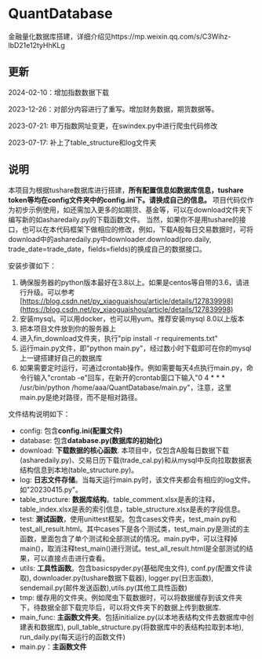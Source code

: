 <!--
 * @Author: dkl
 * @Description: README.md
 * @Date: 2023-12-28 11:37:00
-->
# QuantDatabase
金融量化数据库搭建，详细介绍见https://mp.weixin.qq.com/s/C3Wihz-lbD21e12tyHhKLg

## 更新
2024-02-10：增加指数数据下载

2023-12-26：对部分内容进行了重写。增加财务数据，期货数据等。

2023-07-21: 申万指数网址变更，在swindex.py中进行爬虫代码修改

2023-07-17: 补上了table_structure和log文件夹

## 说明
本项目为根据tushare数据库进行搭建，**所有配置信息如数据库信息，tushare token等均在config文件夹中的config.ini下。请换成自己的信息。**
项目代码仅作为初步示例使用，如还需加入更多的如期货、基金等，可以在download文件夹下编写新的如asharedaily.py的下载函数文件。
当然，如果你不是用tushare的接口，也可以在本代码框架下做相应的修改，例如，下载A股每日交易数据时，可将download中的asharedaily.py中downloader.download(pro.daily, trade_date=trade_date，fields=fields)的换成自己的数据接口。

安装步骤如下：
1. 确保服务器的python版本最好在3.8以上。如果是centos等自带的3.6，请进行升级。可以参考[https://blog.csdn.net/py_xiaoguaishou/article/details/127839998](https://blog.csdn.net/py_xiaoguaishou/article/details/127839998)
2. 安装mysql。可以用docker，也可以用yum。推荐安装mysql 8.0以上版本
3. 把本项目文件放到你的服务器上
4. 进入fin_download文件夹，执行"pip install -r requirements.txt"
5. 运行main.py文件，即"python main.py"，经过数小时下载即可在你的mysql上一键搭建好自己的数据库
6. 如果需要定时运行，可通过crontab操作。例如需要每天4点执行main.py，命令行输入"crontab -e"回车，在新开的crontab窗口下输入"0 4 * * * /usr/bin/python /home/aaa/QuantDatabase/main.py"，注意，这里main.py是绝对路径，而不是相对路径。

文件结构说明如下：
* config: 包含**config.ini(配置文件)**
* database: 包含**database.py(数据库的初始化)**
* download: **下载数据的核心函数**. 本项目中，仅包含A股每日数据下载(asharedaily.py)、交易日历下载(trade_cal.py)和从mysql中反向拉取数据表结构信息到本地(table_structure.py)。
* log: **日志文件存储**。当每天运行main.py时，该文件夹都会有相应的log文件。如"20230415.py"。
* table_structure: **数据库结构**。table_comment.xlsx是表的注释，table_index.xlsx是表的索引信息，table_structure.xlsx是表的字段信息。
* test: **测试函数**，使用unittest框架。包含cases文件夹，test_main.py和test_all_result.html。其中cases下是各个测试类，test_main.py是测试的主函数，里面包含了单个测试和全部测试的情况。main.py中，可以注释掉main()，取消注释test_main()进行测试。test_all_result.html是全部测试的结果，可以直接点击进行查看。
* utils: **工具性函数**。包含basicspyder.py(基础爬虫文件), conf.py(配置文件读取), downloader.py(tushare数据下载器), logger.py(日志函数), sendemail.py(邮件发送函数),utils.py(其他工具性函数)
* tmp: 缓存用的文件夹。例如爬虫下载数据时，可以将数据缓存到该文件夹下，待数据全部下载完毕后，可以将文件夹下的数据上传到数据库.
* main_func: **主函数文件夹**。包括initialize.py(以本地表结构文件去数据库中创建表和数据库), pull_table_structure.py(将数据库中的表结构拉取到本地), run_daily.py(每天运行的函数文件)
* main.py：**主函数文件**